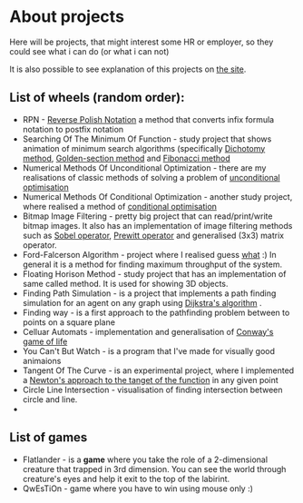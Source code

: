 # About projects
Here will be projects, that might interest some HR or employer, so they could see what i can do (or what i can not)

It is also possible to see explanation of this projects on [the site](https://lordserg.github.io/).

## List of wheels (random order):
- RPN - [Reverse Polish Notation](https://en.wikipedia.org/wiki/Reverse_Polish_notation) a method that converts infix formula notation to postfix notation
- Searching Of The Minimum Of Function - study project that shows animation of minimum search algorithms (specifically  [Dichotomy method](https://en.wikipedia.org/wiki/Bisection_method), [Golden-section method](https://en.wikipedia.org/wiki/Golden-section_search) and [Fibonacci method](https://en.wikipedia.org/wiki/Fibonacci_search_technique)
- Numerical Methods Of Unconditional Optimization - there are my realisations of classic methods of solving a problem of [unconditional optimisation](https://pns.hneu.edu.ua/pluginfile.php/293315/mod_resource/content/1/%D0%A2%D0%B5%D0%BC%D0%B0%2013.pdf)
- Numerical Methods Of Conditional Optimization  - another study project, where realised a method of [conditional optimisation](https://uk.wikipedia.org/wiki/%D0%97%D0%B0%D0%B4%D0%B0%D1%87%D0%B0_%D1%83%D0%BC%D0%BE%D0%B2%D0%BD%D0%BE%D1%97_%D0%BE%D0%BF%D1%82%D0%B8%D0%BC%D1%96%D0%B7%D0%B0%D1%86%D1%96%D1%97)
- Bitmap Image Filtering - pretty big project that can read/print/write bitmap images. It also has an implementation of image filtering methods such as [Sobel operator](https://en.wikipedia.org/wiki/Sobel_operator), [Prewitt operator](https://en.wikipedia.org/wiki/Prewitt_operator) and generalised (3x3) matrix operator.
- Ford-Falcerson Algorithm - project where I realised guess [what](https://en.wikipedia.org/wiki/Ford%E2%80%93Fulkerson_algorithm) :) In general it is a method for finding maximum throughput of the system.
- Floating Horison Method - study project that has an implementation of same called method. It is used for showing 3D objects.
- Finding Path Simulation - is a project that implements a path finding simulation for an agent on any graph using [Dijkstra's algorithm](https://en.wikipedia.org/wiki/Dijkstra%27s_algorithm) .
- Finding way - is a first approach to the pathfinding problem between to points on a square plane
- Celluar Automats - implementation and generalisation of [Conway's game of life](https://en.wikipedia.org/wiki/Conway%27s_Game_of_Life)
- You Can't But Watch - is a program that I've made for visually good animaions
- Tangent Of The Curve - is an experimental project, where I implemented a [Newton's approach to the tanget of the function](https://en.wikipedia.org/wiki/Tangent#Analytical_approach) in any given point
- Circle Line Intersection - visualisation of finding intersection between circle and line.
- 

## List of games
- Flatlander - is a **game** where you take the role of a 2-dimensional creature that trapped in 3rd dimension. You can see the world through creature's eyes and help it exit to the top of the labirint.
- QwEsTiOn - game where you have to win using mouse only :)